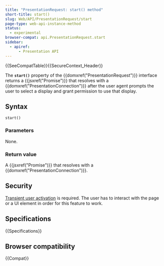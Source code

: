 ```yaml
---
title: "PresentationRequest: start() method"
short-title: start()
slug: Web/API/PresentationRequest/start
page-type: web-api-instance-method
status:
  - experimental
browser-compat: api.PresentationRequest.start
sidebar:
  - apiref:
      - Presentation API
---
```


{{SeeCompatTable}}{{SecureContext_Header}}

The **`start()`** property of the {{domxref("PresentationRequest")}} interface returns a {{jsxref("Promise")}} that resolves with a {{domxref("PresentationConnection")}} after the user agent prompts the user to select a display and grant permission to use that display.

## Syntax

```js-nolint
start()
```

### Parameters

None.

### Return value

A {{jsxref("Promise")}} that resolves with a {{domxref("PresentationConnection")}}.

## Security

[Transient user activation](/en-US/docs/Web/Security/User_activation) is required. The user has to interact with the page or a UI element in order for this feature to work.

## Specifications

{{Specifications}}

## Browser compatibility

{{Compat}}
